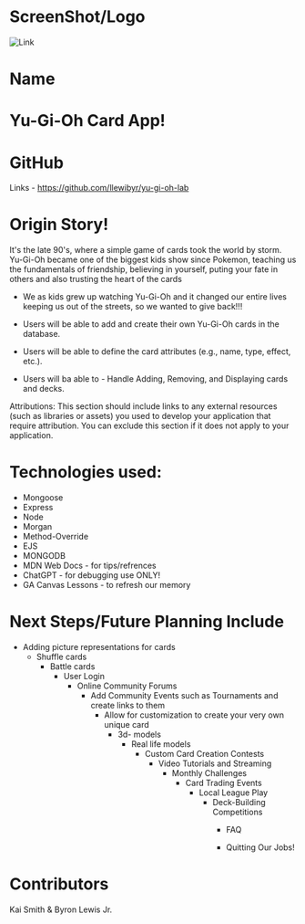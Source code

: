 # ScreenShot/Logo
![Link](https://seeklogo.com/images/Y/Yu-Gu-Oh_-logo-FA1A029B70-seeklogo.com.png)

# Name
# Yu-Gi-Oh Card App!

# GitHub
Links - https://github.com/llewibyr/yu-gi-oh-lab


# Origin Story!
It's the late 90's, where a simple game of cards took the world by storm. Yu-Gi-Oh became one of the biggest kids show since Pokemon, teaching us the fundamentals of friendship, believing in yourself, puting your fate in others and also trusting the heart of the cards

- We as kids grew up watching Yu-Gi-Oh and it changed our entire lives keeping us out of the streets, so we wanted to give back!!!

- Users will be able to add and create their own Yu-Gi-Oh cards in the database.

- Users will be able to define the card attributes (e.g., name, type, effect, etc.).

- Users will ba able to - Handle Adding, Removing, and Displaying cards and decks.

   
Attributions: This section should include links to any external resources (such as libraries or assets) you used to develop your application that require attribution. You can exclude this section if it does not apply to your application.


# Technologies used: 
 - Mongoose
 - Express
 - Node
 - Morgan
 - Method-Override
 - EJS
 - MONGODB
 - MDN Web Docs - for tips/refrences 
 - ChatGPT - for debugging use ONLY!
 - GA Canvas Lessons - to refresh our memory 



# Next Steps/Future Planning Include

- Adding picture representations for cards
  - Shuffle cards 
    - Battle cards
      - User Login
        - Online Community Forums
          - Add Community Events such as Tournaments and create links to them
            - Allow for customization to create your very own unique card
              - 3d- models
                - Real life models
                  - Custom Card Creation Contests
                    - Video Tutorials and Streaming
                      - Monthly Challenges
                        - Card Trading Events
                          - Local League Play
                            - Deck-Building Competitions
                              - FAQ

                               - Quitting Our Jobs!


# Contributors
Kai Smith & Byron Lewis Jr.

